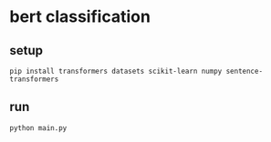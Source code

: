# bert classification

## setup

```shell
pip install transformers datasets scikit-learn numpy sentence-transformers
```

## run

```shell
python main.py
```
